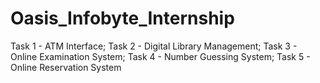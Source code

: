 # Oasis_Infobyte_Internship
Task 1 - ATM Interface;
Task 2 - Digital Library Management;
Task 3 - Online Examination System;
Task 4 - Number Guessing System;
Task 5 - Online Reservation System
